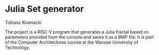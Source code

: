 # Julia Set generator
Tobiasz Kownacki  

The project is a RISC-V program that generates a Julia fractal based on parameters provided from the console and saves it as a BMP file. It is part of the Computer Architectures course at the Warsaw University of Technology.
